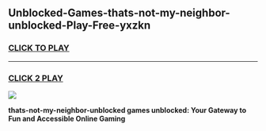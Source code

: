 
## Unblocked-Games-thats-not-my-neighbor-unblocked-Play-Free-yxzkn
<h3>
<a href="https://premium76.site?title=thats-not-my-neighbor-unblocked&ref=23A">CLICK TO PLAY</a></h3>
<hr>

<h3>
<a href="https://premium76.site?title=thats-not-my-neighbor-unblocked&ref=23A">CLICK 2 PLAY</a>
  
</h3>

<a href="https://premium76.site?title=thats-not-my-neighbor-unblocked&ref=23A"><img src="https://clearcache.store/games.png"></a>


**thats-not-my-neighbor-unblocked games unblocked: Your Gateway to Fun and Accessible Online Gaming**

